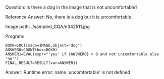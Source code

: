 Question: Is there a dog in the image that is not uncomfortable?

Reference Answer: No, there is a dog but it is uncomfortable.

Image path: ./sampled_GQA/n342511.jpg

Program:

```
BOX0=LOC(image=IMAGE,object='dog')
ANSWER0=COUNT(box=BOX0)
ANSWER1=EVAL(expr="'yes' if {ANSWER0} > 0 and not uncomfortable else 'no'")
FINAL_RESULT=RESULT(var=ANSWER1)
```
Answer: Runtime error: name 'uncomfortable' is not defined

